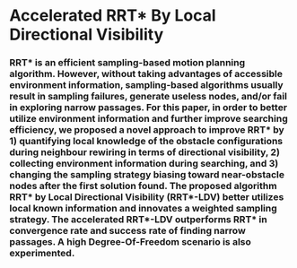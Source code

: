# Accelerated RRT* By Local Directional Visibility
### RRT* is an efficient sampling-based motion planning algorithm. However, without taking advantages of accessible environment information, sampling-based algorithms usually result in sampling failures, generate useless nodes, and/or fail in exploring narrow passages. For this paper, in order to better utilize environment information and further improve searching efficiency, we proposed a novel approach to improve RRT* by 1) quantifying local knowledge of the obstacle configurations during neighbour rewiring in terms of directional visibility, 2) collecting environment information during searching, and 3) changing the sampling strategy biasing toward near-obstacle nodes after the first solution found. The proposed algorithm RRT* by Local Directional Visibility (RRT*-LDV) better utilizes local known information and innovates a weighted sampling strategy. The accelerated RRT*-LDV outperforms RRT* in convergence rate and success rate of finding narrow passages. A high Degree-Of-Freedom scenario is also experimented.
